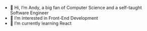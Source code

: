 - 👋 Hi, I’m Andy, a big fan of Computer Science and a self-taught Software Engineer
- 👀 I’m interested in Front-End Development
- 🌱 I’m currently learning React


<!---
Andy-Bartkiv/Andy-Bartkiv is a ✨ special ✨ repository because its `README.md` (this file) appears on your GitHub profile.
You can click the Preview link to take a look at your changes.
--->
